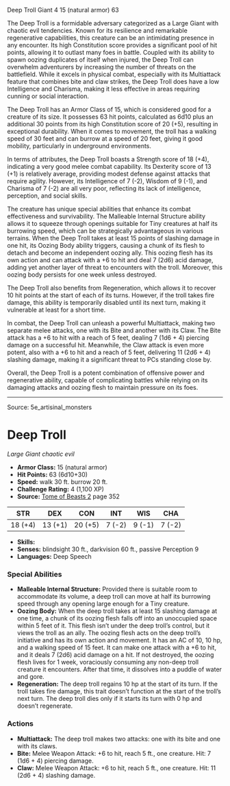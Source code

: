 <MonsterName/>Deep Troll</MonsterName>
<CreatureType/>Giant</CreatureType>
<CR/>4</CR>
<AC/>15 (natural armor)</AC>
<HP/>63</HP>
<summary>The Deep Troll is a formidable adversary categorized as a Large Giant with chaotic evil tendencies. Known for its resilience and remarkable regenerative capabilities, this creature can be an intimidating presence in any encounter. Its high Constitution score provides a significant pool of hit points, allowing it to outlast many foes in battle. Coupled with its ability to spawn oozing duplicates of itself when injured, the Deep Troll can overwhelm adventurers by increasing the number of threats on the battlefield. While it excels in physical combat, especially with its Multiattack feature that combines bite and claw strikes, the Deep Troll does have a low Intelligence and Charisma, making it less effective in areas requiring cunning or social interaction.</summary>

<detail>

The Deep Troll has an Armor Class of 15, which is considered good for a creature of its size. It possesses 63 hit points, calculated as 6d10 plus an additional 30 points from its high Constitution score of 20 (+5), resulting in exceptional durability. When it comes to movement, the troll has a walking speed of 30 feet and can burrow at a speed of 20 feet, giving it good mobility, particularly in underground environments.

In terms of attributes, the Deep Troll boasts a Strength score of 18 (+4), indicating a very good melee combat capability. Its Dexterity score of 13 (+1) is relatively average, providing modest defense against attacks that require agility. However, its Intelligence of 7 (-2), Wisdom of 9 (-1), and Charisma of 7 (-2) are all very poor, reflecting its lack of intelligence, perception, and social skills.

The creature has unique special abilities that enhance its combat effectiveness and survivability. The Malleable Internal Structure ability allows it to squeeze through openings suitable for Tiny creatures at half its burrowing speed, which can be strategically advantageous in various terrains. When the Deep Troll takes at least 15 points of slashing damage in one hit, its Oozing Body ability triggers, causing a chunk of its flesh to detach and become an independent oozing ally. This oozing flesh has its own action and can attack with a +6 to hit and deal 7 (2d6) acid damage, adding yet another layer of threat to encounters with the troll. Moreover, this oozing body persists for one week unless destroyed. 

The Deep Troll also benefits from Regeneration, which allows it to recover 10 hit points at the start of each of its turns. However, if the troll takes fire damage, this ability is temporarily disabled until its next turn, making it vulnerable at least for a short time.

In combat, the Deep Troll can unleash a powerful Multiattack, making two separate melee attacks, one with its Bite and another with its Claw. The Bite attack has a +6 to hit with a reach of 5 feet, dealing 7 (1d6 + 4) piercing damage on a successful hit. Meanwhile, the Claw attack is even more potent, also with a +6 to hit and a reach of 5 feet, delivering 11 (2d6 + 4) slashing damage, making it a significant threat to PCs standing close by. 

Overall, the Deep Troll is a potent combination of offensive power and regenerative ability, capable of complicating battles while relying on its damaging attacks and oozing flesh to maintain pressure on its foes.</detail>



---

Source: 5e_artisinal_monsters

# Deep Troll

*Large* *Giant* *chaotic evil*

- **Armor Class:** 15 (natural armor)
- **Hit Points:** 63 (6d10+30)
- **Speed:** walk 30 ft. burrow 20 ft.
- **Challenge Rating:** 4 (1,100 XP)
- **Source:** [Tome of Beasts 2](https://koboldpress.com/kpstore/product/tome-of-beasts-2-for-5th-edition) page 352

| STR | DEX | CON | INT | WIS | CHA |
| --- | --- | --- | --- | --- | --- |
| 18 (+4) | 13 (+1) | 20 (+5) | 7 (-2) | 9 (-1) | 7 (-2) |

- **Skills:** 
- **Senses:** blindsight 30 ft., darkvision 60 ft., passive Perception 9
- **Languages:** Deep Speech

### Special Abilities

- **Malleable Internal Structure:** Provided there is suitable room to accommodate its volume, a deep troll can move at half its burrowing speed through any opening large enough for a Tiny creature.
- **Oozing Body:** When the deep troll takes at least 15 slashing damage at one time, a chunk of its oozing flesh falls off into an unoccupied space within 5 feet of it. This flesh isn’t under the deep troll’s control, but it views the troll as an ally. The oozing flesh acts on the deep troll’s initiative and has its own action and movement. It has an AC of 10, 10 hp, and a walking speed of 15 feet. It can make one attack with a +6 to hit, and it deals 7 (2d6) acid damage on a hit. If not destroyed, the oozing flesh lives for 1 week, voraciously consuming any non-deep troll creature it encounters. After that time, it dissolves into a puddle of water and gore.
- **Regeneration:** The deep troll regains 10 hp at the start of its turn. If the troll takes fire damage, this trait doesn’t function at the start of the troll’s next turn. The deep troll dies only if it starts its turn with 0 hp and doesn’t regenerate.

### Actions

- **Multiattack:** The deep troll makes two attacks: one with its bite and one with its claws.
- **Bite:** Melee Weapon Attack: +6 to hit, reach 5 ft., one creature. Hit: 7 (1d6 + 4) piercing damage.
- **Claw:** Melee Weapon Attack: +6 to hit, reach 5 ft., one creature. Hit: 11 (2d6 + 4) slashing damage.




